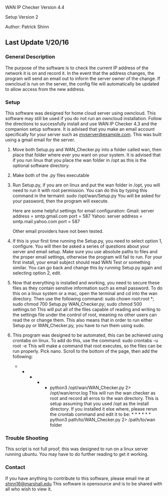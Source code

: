WAN IP Checker Version 4.4

Setup Version 2

Author: Patrick Shinn

Last Update 1/20/16
--------------------

### General Description

The purpose of the software is to check the current IP address of the network it is on and record it. In the event
that the address changes, the program will send an email out to inform the server owner of the change. If owncloud
is run on the server, the config file will automatically be updated to allow access from the new address.

### Setup

This software was designed for home cloud server using owncloud. This software may still be used if you do not run
an owncloud installation. Follow the directions to successfully install and use WAN IP Checker 4.3 and the companion
setup software. It is advised that you make an email account specifically for your server such as myserver@example.com.
This was built using a gmail email for the server.

1. Move both Setup.py and WAN_Checker.py into a folder called wan, then place that folder where ever you want on your
  system. It is advised that if you run linux that you place the wan folder in /opt as this is the optional software
  directory.

2. Make both of the .py files executable

3. Run Setup.py, if you are on linux and put the wan folder in /opt, you will need to run it with root permission.
   You can do this by typing this command in the termainl: sudo /opt/wan/Setup.py 
   You will be asked for your password, then the program will execute.
   
   Here are some helpful settings for email configuration:
   Gmail: 
   server address = smtp.gmail.com
   port = 587
   Yahoo:
   server address = smtp.mail.yahoo.com
   port = 587
   
   Other email providers have not been tested.
   
4. If this is your first time running the Setup.py, you need to select option 1, configure. You will then be asked 
   a series of questions about your server and email setup. Make sure you use absolute paths to files and the 
   proper email settings, otherwise the program will fail to run. For your first install, your email subject should
   read WAN Test or something similar. You can go back and change this by running Setup.py again and selecting option
   2, edit.
   
5. Now that everything is installed and working, you need to secure these files as they contain senstive information
   such as email password. To do this on a linux system or a mac, open the terminal and cd into the wan directory.
   Then use the following command: sudo chown root:root *; sudo chmod 700 Setup.py WAN_Checker.py; sudo chmod 500 settings.txt
   This will put all of the files capable of reading and writing to the settings file under the control of root, 
   meaning no other users can read the or change them. This also means that in order to run either Setup.py or WAN_Checker.py,
   you have to run them using sudo.
   
6. This program was designed to be automated, this can be achieved using crontabs on linux. To add do this, use the
   command: sudo crontabs -u root -e 
   This will make a command that root executes, so the files can be run properly.
   Pick nano. Scroll to the bottom of the page, then add the following:
   * * * * * python3 /opt/wan/WAN_Checker.py 2> /opt/wan/error.log
   This will run the wan checker as root and record all erros to the wan directory. This is setup assuming that you
   used /opt as the install directory. If you installed it else where, please rerun the crontab command and 
   edit it to be: * * * * * * python3 path/to/WAN_Checker.py 2> /path/to/wan folder
   
### Trouble Shooting
 
 This script is not full proof, this was designed to run on a linux server running ubuntu. You may have to do further
 reading to get it working. 

### Contact

If you have anything to contribute to this software, please email me at shinn16@marshall.edu This software is opensource
and is to be shared with all who wish to view it.

